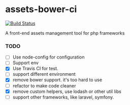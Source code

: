 assets-bower-ci
===============

[![Build Status](https://travis-ci.org/at15/assets-bower-ci.svg?branch=master)](https://travis-ci.org/at15/assets-bower-ci)

A front-end assets management tool for php frameworks

### TODO

- [ ] Use node-config for configuration
- [ ] Support env
- [x] Use Travis CI for test.
- [ ] support different environment
- [x] remove bower support. it's too hard to use
- [ ] refactor to make code cleaner
- [x] remove custom helpers, use lodash or other util libs
- [ ] support other frameworks, like laravel, symfony.
